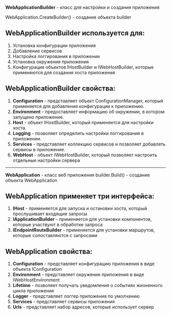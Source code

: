 **WebApplicationBuilder** - класс для настройки и создания приложения

WebApplication.CreateBuilder() - создание объекта builder

## WebApplicationBuilder используется для:

1. Установка конфигурации приложения
2. Добавление сервисов
3. Настройка логгирования в приложении
4. Установка окружения приложения
5. Конфигурация объектов IHostBuilder и IWebHostBuilder, которые применяются для создания хоста приложения

## WebApplicationBuilder свойства:

1. **Configuration** - представляет объект ConfigurationManager, который применяется для добавления конфигурации к приложению.
2. **Environment** - предоставляет информацию об окружении, в котором запущено приложение.
3. **Host** - объект IHostBuilder, который применяется для настройки хоста.
4. **Logging** - позволяет определить настройки логгирования в приложении.
5. **Services** - представляет коллекцию сервисов и позволяет добавлять сервисы в приложение.
6. **WebHost** - объект IWebHostBuilder, который позволяет настроить отдельные настройки сервера

---

**WebApplication** - класс веб приложения builder.Build() - создание объекта WebApplication

## WebApplication применяет три интерфейса:

1. **IHost** - применяется для запуска и остановки хоста, который прослушивает входящие запросы
2. **IApplicationBuilder** - применяется для установки компонентов, которые участвуют в обработке запроса
3. **IEndpointRouteBuilder** - применяется для установки маршрутов, которые сопоставляются с запросами

## WebApplication свойства:

1. **Configuration** - представляет конфигурацию приложения в виде объекта IConfiguration
2. **Environment** - представляет окружение приложения в виде IWebHostEnvironment
3. **Lifetime** - позволяет получать уведомления о событиях жизненного цикла приложения
4. **Logger** - представляет логгер приложения по умолчанию
5. **Services** - представляет сервисы приложения
6. **Urls** - представляет набор адресов, которые использует сервер